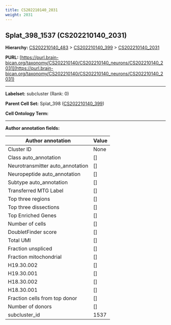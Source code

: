 ```yaml
---
title: CS202210140_2031
weight: 2031
---
```

## Splat_398_1537 (CS202210140_2031)
<b>Hierarchy: </b>
[CS202210140_483](../CS202210140_483) >
[CS202210140_399](../CS202210140_399) >
[CS202210140_2031](../CS202210140_2031)

**PURL:** [https://purl.brain-bican.org/taxonomy/CS202210140/CS202210140_neurons/CS202210140_2031](https://purl.brain-bican.org/taxonomy/CS202210140/CS202210140_neurons/CS202210140_2031)

---


**Labelset:** subcluster (Rank: 0)

**Parent Cell Set:** Splat_398 ([CS202210140_399](../CS202210140_399))



**Cell Ontology Term:** 

[MARKER GENES.]: #


---

[TRANSFERRED ANNOTATIONS.]: #


[AUTHOR ANNOTATION FIELDS.]: #


**Author annotation fields:**

| Author annotation | Value |
|-------------------|-------|
|Cluster ID|None|
|Class auto_annotation|[]|
|Neurotransmitter auto_annotation|[]|
|Neuropeptide auto_annotation|[]|
|Subtype auto_annotation|[]|
|Transferred MTG Label|[]|
|Top three regions|[]|
|Top three dissections|[]|
|Top Enriched Genes|[]|
|Number of cells|[]|
|DoubletFinder score|[]|
|Total UMI|[]|
|Fraction unspliced|[]|
|Fraction mitochondrial|[]|
|H19.30.002|[]|
|H19.30.001|[]|
|H18.30.002|[]|
|H18.30.001|[]|
|Fraction cells from top donor|[]|
|Number of donors|[]|
|subcluster_id|1537|
